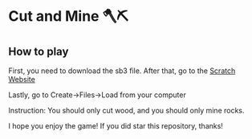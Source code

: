 <h1 align="left">Cut and Mine 🪓⛏️</h1>

<h2>How to play</h2>

<p>First, you need to download the sb3 file. After that, go to the <a href="https://scratch.mit.edu">Scratch Website</a></p>

<p>Lastly, go to Create->Files->Load from your computer</p>

<p>Instruction: You should only cut wood, and you should only mine rocks.</p>

<p>I hope you enjoy the game! If you did star this repository, thanks!</p>
